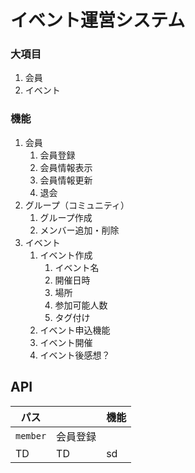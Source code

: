 # イベント運営システム

### 大項目
1. 会員
2. イベント

### 機能
1. 会員
   1. 会員登録
   2. 会員情報表示
   3. 会員情報更新
   4. 退会
2. グループ（コミュニティ）
   1. グループ作成
   2. メンバー追加・削除
3. イベント
   1. イベント作成
      1. イベント名
      2. 開催日時
      3. 場所
      4. 参加可能人数
      5. タグ付け
   2. イベント申込機能
   3. イベント開催
   4. イベント後感想？


## API
|  パス  |    |  機能  |
| ---- | ---- |---- |
|  `member`  |  会員登録 | |
|  TD  |  TD  |sd|